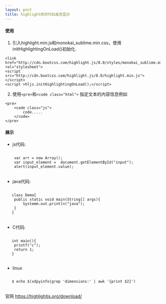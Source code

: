 ```yaml
---
layout: post
title: highlight网页代码高亮显示
---
```


#### 使用

1. 引入highlight.min.js和monokai_sublime.min.css，使用initHighlightingOnLoad()初始化.

```
<link href="http://cdn.bootcss.com/highlight.js/8.0/styles/monokai_sublime.min.css" rel="stylesheet">
<script src="http://cdn.bootcss.com/highlight.js/8.0/highlight.min.js"></script>
<script >hljs.initHighlightingOnLoad();</script>    
```

2. 使用`<pre>`和`<code class="html">` 指定文本的内容信息例如
```
<pre>
    <code class="js">
        code.....
    </code>
</pre>
```

#### 展示

* js代码:

<pre>
<code class="js">
    var arr = new Array();
    var input_element =  document.getElementById("input");
    alert(input_element.value);
</code>
</pre>

* java代码:

<pre>
<code class="java">
   class Demo{
    public static void main(String[] args){
        Systemm.out.println("java");
    }
   }
</code>
</pre>

* C代码:

<pre>
<code class="c">
   int main(){
    printf("c");
    return 1;
   }
</code>
</pre>

* linux

<pre>
<code class="linux">
   $ echo $(xdpyinfo|grep 'dimensions:' | awk '{print $2}')
</code>
</pre>

官网 https://highlightjs.org/download/